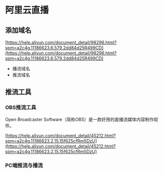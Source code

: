 
# 阿里云直播

## 添加域名

[https://help.aliyun.com/document_detail/98296.html?spm=a2c4g.11186623.6.579.2dd84d25R499CD](https://help.aliyun.com/document_detail/98296.html?spm=a2c4g.11186623.6.579.2dd84d25R499CD)

- 播流域名 
- 推流域名


## 推流工具

### OBS推流工具
Open Broadcaster Software（简称OBS）是一款好用的直播流媒体内容制作软件。

[https://help.aliyun.com/document_detail/45212.html?spm=a2c4g.11186623.2.15.15f625cfRm5DzU](https://help.aliyun.com/document_detail/45212.html?spm=a2c4g.11186623.2.15.15f625cfRm5DzU)
### PC端推流与播流
